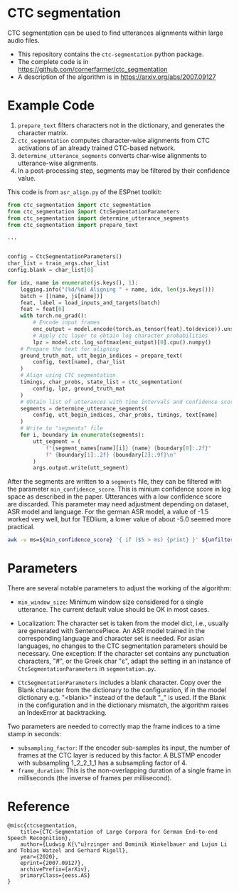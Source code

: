# CTC segmentation


CTC segmentation can be used to find utterances alignments within large audio files.

* This repository contains the `ctc-segmentation` python package.
* The complete code is in https://github.com/cornerfarmer/ctc_segmentation
* A description of the algorithm is in https://arxiv.org/abs/2007.09127

# Example Code

1. `prepare_text` filters characters not in the dictionary, and generates the character matrix.
2. `ctc_segmentation` computes character-wise alignments from CTC activations of an already trained CTC-based network.
3. `determine_utterance_segments` converts char-wise alignments to utterance-wise alignments.
4. In a post-processing step, segments may be filtered by their confidence value.

This code is from `asr_align.py` of the ESPnet toolkit:


```python
from ctc_segmentation import ctc_segmentation
from ctc_segmentation import CtcSegmentationParameters
from ctc_segmentation import determine_utterance_segments
from ctc_segmentation import prepare_text

...


config = CtcSegmentationParameters()
char_list = train_args.char_list
config.blank = char_list[0]

for idx, name in enumerate(js.keys(), 1):
    logging.info("(%d/%d) Aligning " + name, idx, len(js.keys()))
    batch = [(name, js[name])]
    feat, label = load_inputs_and_targets(batch)
    feat = feat[0]
    with torch.no_grad():
        # Encode input frames
        enc_output = model.encode(torch.as_tensor(feat).to(device)).unsqueeze(0)
        # Apply ctc layer to obtain log character probabilities
        lpz = model.ctc.log_softmax(enc_output)[0].cpu().numpy()
    # Prepare the text for aligning
    ground_truth_mat, utt_begin_indices = prepare_text(
        config, text[name], char_list
    )
    # Align using CTC segmentation
    timings, char_probs, state_list = ctc_segmentation(
        config, lpz, ground_truth_mat
    )
    # Obtain list of utterances with time intervals and confidence score
    segments = determine_utterance_segments(
        config, utt_begin_indices, char_probs, timings, text[name]
    )
    # Write to "segments" file
    for i, boundary in enumerate(segments):
        utt_segment = (
            f"{segment_names[name][i]} {name} {boundary[0]:.2f}"
            f" {boundary[1]:.2f} {boundary[2]:.9f}\n"
        )
        args.output.write(utt_segment)
```

After the segments are written to a `segments` file, they can be filtered with the parameter `min_confidence_score`. This is minium confidence score in log space as described in the paper. Utterances with a low confidence score are discarded. This parameter may need adjustment depending on dataset, ASR model and language. For the german ASR model, a value of -1.5 worked very well, but for TEDlium, a lower value of about -5.0 seemed more practical.

```bash
awk -v ms=${min_confidence_score} '{ if ($5 > ms) {print} }' ${unfiltered} > ${filtered}
```

# Parameters

There are several notable parameters to adjust the working of the algorithm:


* `min_window_size`: Minimum window size considered for a single utterance. The current default value should be OK in most cases.

* Localization: The character set is taken from the model dict, i.e., usually are generated with SentencePiece. An ASR model trained in the corresponding language and character set is needed. For asian languages, no changes to the CTC segmentation parameters should be necessary. One exception: If the character set contains any punctuation characters, "#", or the Greek char "ε", adapt the setting in an instance of `CtcSegmentationParameters` in `segmentation.py`.

* `CtcSegmentationParameters` includes a blank character. Copy over the Blank character from the dictionary to the configuration, if in the model dictionary e.g. "\<blank>" instead of the default "_" is used. If the Blank in the configuration and in the dictionary mismatch, the algorithm raises an IndexError at backtracking.

Two parameters are needed to correctly map the frame indices to a time stamp in seconds:

* `subsampling_factor`: If the encoder sub-samples its input, the number of frames at the CTC layer is reduced by this factor. A BLSTMP encoder with subsampling 1_2_2_1_1 has a subsampling factor of 4. 
* `frame_duration`: This is the non-overlapping duration of a single frame in milliseconds (the inverse of frames per millisecond).


# Reference

```
@misc{ctcsegmentation,
    title={CTC-Segmentation of Large Corpora for German End-to-end Speech Recognition},
    author={Ludwig K{\"u}rzinger and Dominik Winkelbauer and Lujun Li and Tobias Watzel and Gerhard Rigoll},
    year={2020},
    eprint={2007.09127},
    archivePrefix={arXiv},
    primaryClass={eess.AS}
}
```
